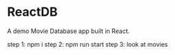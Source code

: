 # ReactDB
A demo Movie Database app built in React.

step 1: npm i
step 2: npm run start
step 3: look at movies
